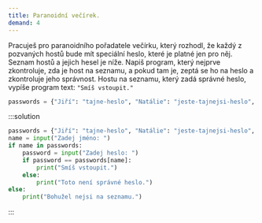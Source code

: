 ```yaml
---
title: Paranoidní večírek.
demand: 4
---
```


Pracuješ pro paranoidního pořadatele večírku, který rozhodl, že každý z pozvaných hostů bude mít speciální heslo, které je platné jen pro něj. Seznam hostů a jejich hesel je níže. Napiš program, který nejprve zkontroluje, zda je host na seznamu, a pokud tam je, zeptá se ho na heslo a zkontroluje jeho správnost. Hostu na seznamu, který zadá správné heslo, vypíše program text: `"Smíš vstoupit."`

```py
passwords = {"Jiří": "tajne-heslo", "Natálie": "jeste-tajnejsi-heslo", "Klára": "nejtajnejsi-heslo"}
```

:::solution
```py
passwords = {"Jiří": "tajne-heslo", "Natálie": "jeste-tajnejsi-heslo", "Klára": "nejtajnejsi-heslo"}
name = input("Zadej jméno: ")
if name in passwords:
    password = input("Zadej heslo: ")
    if password == passwords[name]:
        print("Smíš vstoupit.")
    else:
        print("Toto není správné heslo.")
else:
    print("Bohužel nejsi na seznamu.")
```
:::

